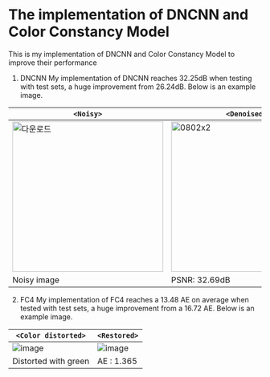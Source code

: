 # The implementation of DNCNN and Color Constancy Model
This is my implementation of DNCNN and Color Constancy Model to improve their performance
1. DNCNN
My implementation of DNCNN reaches 32.25dB when testing with test sets, a huge improvement from 26.24dB. Below is an example image.

| `<Noisy>`  | `<Denoised>`|
|------------|----------------|
|<img src="https://github.com/kimhyeonejun/DNCNN-and-Color-Constancy-Model/assets/103301952/eea74a1f-0653-4e7b-9dca-79c377394964" alt="다운로드" width="300" height="300">|<img src="https://github.com/kimhyeonejun/DNCNN-and-Color-Constancy-Model/assets/103301952/71d55989-44f5-43a9-af4b-508fc63eb2a2" alt="0802x2" width="300" height="300">|
| Noisy image | PSNR: 32.69dB |

2. FC4
My implementation of FC4 reaches a 13.48 AE on average when tested with test sets, a huge improvement from a 16.72 AE. Below is an example image.

| `<Color distorted>`  | `<Restored>`   |
|------------|----------------|
|![image](https://github.com/kimhyeonejun/DNCNN-and-Color-Constancy-Model/assets/103301952/52a35fef-4401-4213-86f4-d093bcec6235)|![image](https://github.com/kimhyeonejun/DNCNN-and-Color-Constancy-Model/assets/103301952/34d33c44-d837-4e74-8385-0902afb1caa4)|
| Distorted with green | AE : 1.365 |
